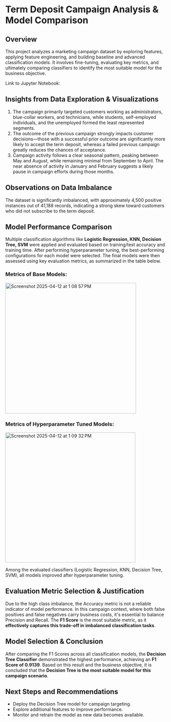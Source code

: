 # Term Deposit Campaign Analysis & Model Comparison

## Overview
This project analyzes a marketing campaign dataset by exploring features, applying feature engineering, and building baseline and advanced classification models. It involves fine-tuning, evaluating key metrics, and ultimately comparing classifiers to identify the most suitable model for the business objective.

Link to Jupyter Notebook: 

## Insights from Data Exploration & Visualizations
1. The campaign primarily targeted customers working as administrators, blue-collar workers, and technicians, while students, self-employed individuals, and the unemployed formed the least represented segments.
2. The outcome of the previous campaign strongly impacts customer decisions—those with a successful prior outcome are significantly more likely to accept the term deposit, whereas a failed previous campaign greatly reduces the chances of acceptance.
3. Campaign activity follows a clear seasonal pattern, peaking between May and August, while remaining minimal from September to April. The near absence of activity in January and February suggests a likely pause in campaign efforts during those months.

## Observations on Data Imbalance 
The dataset is significantly imbalanced, with approximately 4,500 positive instances out of 41,188 records, indicating a strong skew toward customers who did not subscribe to the term deposit.

## Model Performance Comparison
Multiple classification algorithms like **Logistic Regression, KNN, Decision Tree, SVM** were applied and evaluated based on training/test accuracy and training time. After performing hyperparameter tuning, the best-performing configurations for each model were selected. The final models were then assessed using key evaluation metrics, as summarized in the table below.

### Metrics of Base Models:
<img width="408" alt="Screenshot 2025-04-12 at 1 08 57 PM" src="https://github.com/user-attachments/assets/5de1c4a3-0462-484c-ab4c-1de47e7f3827" />



### Metrics of Hyperparameter Tuned Models:
<img width="406" alt="Screenshot 2025-04-12 at 1 09 32 PM" src="https://github.com/user-attachments/assets/ff8ad75c-39ba-43e3-8e95-55990982f4ea" />


Among the evaluated classifiers (Logistic Regression, KNN, Decision Tree, SVM), all models improved after hyperparameter tuning.

## Evaluation Metric Selection & Justification
Due to the high class imbalance, the Accuracy metric is not a reliable indicator of model performance. In this campaign context, where both false positives and false negatives carry business costs, it's essential to balance Precision and Recall. The **F1 Score** is the most suitable metric, as it **effectively captures this trade-off in imbalanced classification tasks**.

## Model Selection & Conclusion
After comparing the F1 Scores across all classification models, the **Decision Tree Classifier** demonstrated the highest performance, achieving an **F1 Score of 0.9139**. Based on this result and the business objective, it is concluded that the **Decision Tree is the most suitable model for this campaign scenario**.

## Next Steps and Recommendations
- Deploy the Decision Tree model for campaign targeting.
- Explore additional features to improve performance.
- Monitor and retrain the model as new data becomes available.





    
